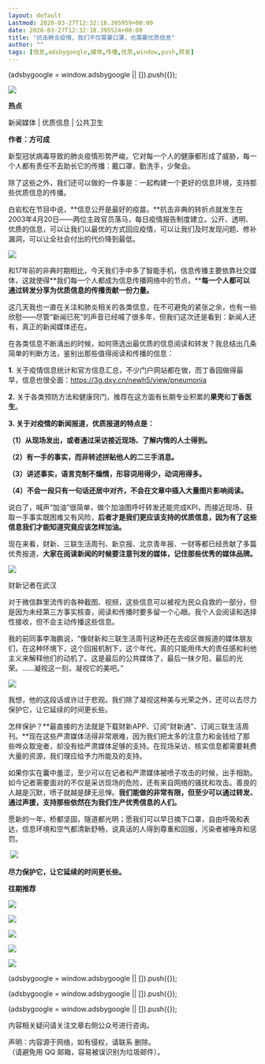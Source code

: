 ```yaml
---
layout: default
Lastmod: 2020-03-27T12:32:18.395959+00:00
date: 2020-03-27T12:32:18.395524+00:00
title: "抗击肺炎疫情，我们不仅需要口罩，也需要优质信息"
author: ""
tags: [信息,adsbygoogle,媒体,传播,优质,window,push,转发]
---
```


(adsbygoogle = window.adsbygoogle || \[\]).push({});

![](https://images.weserv.nl/?url=https%3A//mmbiz.qpic.cn/mmbiz_jpg/icVl7FlsXvFPJByyEtLPeuAVic96AL0Ifmf5PZgOMK4ibWc3mibchgJMIDXzxaPZCsWxRUfkWnbB21YPIH89bVUrEQ/640%3Fwx_fmt%3Djpeg)

**热点**

新闻媒体 | 优质信息 | 公共卫生

**作者：方可成**

新型冠状病毒导致的肺炎疫情形势严峻。它对每一个人的健康都形成了威胁，每一个人都有责任不去助长它的传播：戴口罩，勤洗手，少聚会。

除了这些之外，我们还可以做的一件事是：一起构建一个更好的信息环境，支持那些优质信息的传播。

白岩松在节目中说，**信息公开是最好的疫苗。**抗击非典的转折点就发生在2003年4月20日——两位主政官员落马，每日疫情报告制度建立。公开、透明、优质的信息，可以让我们以最优的方式回应疫情，可以让我们及时发现问题、修补漏洞，可以让全社会付出的代价降到最低。

![](https://images.weserv.nl/?url=https%3A//mmbiz.qpic.cn/mmbiz_png/icVl7FlsXvFPJByyEtLPeuAVic96AL0IfmicZAbu9mxXTLLMZyyQphGdCUD6dPThCakV5NibOK8A3Ribcoe10pPg1mA/640%3Fwx_fmt%3Dpng)

和17年前的非典时期相比，今天我们手中多了智能手机，信息传播主要依靠社交媒体，这就使得**我们每一个人都成为信息传播网络中的节点，****每一个人都可以通过转发分享为优质信息的传播贡献一份力量。**

这几天我也一直在关注和肺炎相关的各类信息，在不可避免的紧张之余，也有一些欣慰——尽管“新闻已死”的声音已经喊了很多年，但我们这次还是看到：新闻人还有，真正的新闻媒体还在。

在各类信息不断涌出的时候，如何筛选出最优质的信息阅读和转发？我总结出几条简单的判断方法，鉴别出那些值得阅读和传播的信息：

**1\.** 关于疫情信息统计和官方信息汇总，不少门户网站都在做，而丁香园做得最早，信息也很全面：https://3g.dxy.cn/newh5/view/pneumonia

**2\.** 关于各类预防方法和健康窍门，推荐在这方面有长期专业积累的**果壳**和**丁香医生**。

**3\. 关于对疫情的新闻报道，优质报道的特点是：**

**（1）从现场发出，或者通过采访接近现场、了解内情的人士得到。**

**（2）有一手的事实，而非转述拼贴他人的二三手消息。**

**（3）讲述事实，语言克制不煽情，形容词用得少，动词用得多。**

**（4）不会一段只有一句话还居中对齐，不会在文章中插入大量图片影响阅读。**

说白了，喊声“加油”很简单，做个加油图呼吁转发还能完成KPI，而接近现场、获取一手事实既困难又有风险，**后者才是我们更应该支持的优质信息，因为有了这些信息我们才能知道究竟应该怎样加油。**

现在来看，财新、三联生活周刊、新京报、北京青年报、一财等都已经贡献了多篇优秀报道，**大家在阅读新闻的时候要注意刊发的媒体，记住那些优秀的媒体品牌。**

![](https://images.weserv.nl/?url=https%3A//mmbiz.qpic.cn/mmbiz_jpg/icVl7FlsXvFPJByyEtLPeuAVic96AL0Ifm0PYMUUAHyBfy6SrdkoriaYT9rpPlzXMQsZQMD5HHMxUyyKNTib8jS03w/640%3Fwx_fmt%3Djpeg)

  

财新记者在武汉

对于微信群里流传的各种截图、视频，这些信息可以被视为民众自救的一部分，但是因为未经第三方事实核查，阅读和传播时要多留一个心眼。我个人会阅读和选择性接收，但不会主动传播这些信息。

我的前同事李海鹏说，“像财新和三联生活周刊这种还在去疫区做报道的媒体朋友们，在这种环境下，这个回报机制下，这个年代，真的只能用伟大的责任感和利他主义来解释他们的动机了。这是最后的公共媒体了，最后一抹夕阳，最后的光荣。……凝视这一刻，凝视它的美吧。”

![](https://images.weserv.nl/?url=https%3A//mmbiz.qpic.cn/mmbiz_png/icVl7FlsXvFPJByyEtLPeuAVic96AL0IfmWS4wMXbYHjnF4qBGV1icU5og6jfOoWzZYAbRAY4zfyZWb1Zbj9Nu33w/640%3Fwx_fmt%3Dpng)

我想，他的这段话或许过于悲观。我们除了凝视这种美与光荣之外，还可以去尽力保护它，让它延续的时间更长些。

怎样保护？**最直接的方法就是下载财新APP、订阅“财新通”、订阅三联生活周刊。**现在这些严肃媒体活得非常艰难，因为我们把太多的注意力和金钱给了那些哗众取宠者，却没有给严肃媒体足够的支持。在现场采访、核实信息都需要耗费大量的资源，我们理应给予力所能及的支持。

如果你实在囊中羞涩，至少可以在记者和严肃媒体被喷子攻击的时候，出手相助。如今记者需要面对的不仅是采访现场的危险，还有来自网络的骚扰和攻击。善良的人越是沉默，喷子就越是肆无忌惮。**我们能做的非常有限，但至少可以通过转发、通过声援，支持那些依然在为我们生产优秀信息的人们。**

愿新的一年，桥都坚固，隧道都光明；愿我们可以早日摘下口罩，自由呼吸和表达，信息环境和空气都清新舒畅，说真话的人得到尊重和回报，污染者被唾弃和惩罚。

 ![](https://images.weserv.nl/?url=https%3A//mmbiz.qpic.cn/sz_mmbiz_png/UCFos5BXJsdYoLia9or8cYeoI574HicWueNasw89CpiaKhVtDDNlrNgAO5iaouP6T3hjWA7hZu9BTaaQAkv4ewPNjw/640%3Fwx_fmt%3Dpng)

**尽力保护它，让它延续的时间更长些。**

  

**往期推荐**

  

[![](https://images.weserv.nl/?url=https%3A//mmbiz.qpic.cn/mmbiz_png/icVl7FlsXvFPJByyEtLPeuAVic96AL0IfmonBdibpJrD3fDn42pwMUoJ0uR2S8gCeCa4PS7HHGO0BcYxoWJ1fOyibA/640%3Fwx_fmt%3Dpng)](https://mp.weixin.qq.com/s?__biz=MjM5NDEwNjQ0MQ==&mid=2654282290&idx=1&sn=76053d6e175dafaf9c4ab41ffd9dfa3e&chksm=bd4d5f148a3ad602268d91138eb1d7ce2c20097fdda00cf064497406a0a0993f458ed522be9b&scene=21#wechat_redirect)

[![](https://images.weserv.nl/?url=https%3A//mmbiz.qpic.cn/mmbiz_png/icVl7FlsXvFPJByyEtLPeuAVic96AL0IfmzIl7PlsTCSfPeVLNU1oTNNyicicR4gMTxLj7J9WjBLHp4ELU9oqPJmtA/640%3Fwx_fmt%3Dpng)](https://mp.weixin.qq.com/s?__biz=MjM5NDEwNjQ0MQ==&mid=2654282239&idx=1&sn=ac155cf777d76c4ef6c88fd4965d3234&chksm=bd4d5cd98a3ad5cf0a4bb1b88c780ec4b0c8a177d9ca5e30941f2d050128961037068835cd87&scene=21#wechat_redirect)

[![](https://images.weserv.nl/?url=https%3A//mmbiz.qpic.cn/mmbiz_png/icVl7FlsXvFPJByyEtLPeuAVic96AL0Ifm9LibeXqK6HzwDHyrbnHNzMspAZgZPRqs8QcEz4DeLJLEwDBbJb6ggRA/640%3Fwx_fmt%3Dpng)](https://mp.weixin.qq.com/s?__biz=MjM5NDEwNjQ0MQ==&mid=2654281907&idx=1&sn=f9306e4f56e7459a1cc713192fd9e482&chksm=bd4d5d958a3ad48332bccdf1288939f5ab0332ef83ac788d57fa07440211455964e129730cd4&scene=21#wechat_redirect)

  

[![](https://images.weserv.nl/?url=https%3A//mmbiz.qpic.cn/mmbiz_jpg/icVl7FlsXvFPJByyEtLPeuAVic96AL0IfmNNzxqu4SVppg9stgtyAzBy2F5ibW3Ng0zIF6XSMWib99D48ShqrtfoGQ/640%3Fwx_fmt%3Djpeg)](https://mp.weixin.qq.com/s?__biz=MjM5NDEwNjQ0MQ==&mid=2654280568&idx=3&sn=cd0c35cfcb8b3d359b0d8bc5be3461c8&chksm=bd4d665e8a3aef48b1ac3a59766119a1ccb80a75292b859474ebed9375fefb46b67e9312031a&scene=21#wechat_redirect)

![](https://images.weserv.nl/?url=https%3A//mmbiz.qpic.cn/mmbiz_jpg/icVl7FlsXvFPJByyEtLPeuAVic96AL0IfmvTz6ZesI9mWfwGRwlbrCpYbJqoJNh0aYkEHLsXVs2ubXTXtDTtf9CQ/640%3Fwx_fmt%3Djpeg)

(adsbygoogle = window.adsbygoogle || \[\]).push({});

(adsbygoogle = window.adsbygoogle || \[\]).push({});

(adsbygoogle = window.adsbygoogle || \[\]).push({});

内容相关疑问请关注文章右侧公众号进行咨询。

声明：内容源于网络，如有侵权，请联系 删除。  
（请避免用 QQ 邮箱，容易被误识别为垃圾邮件）。

